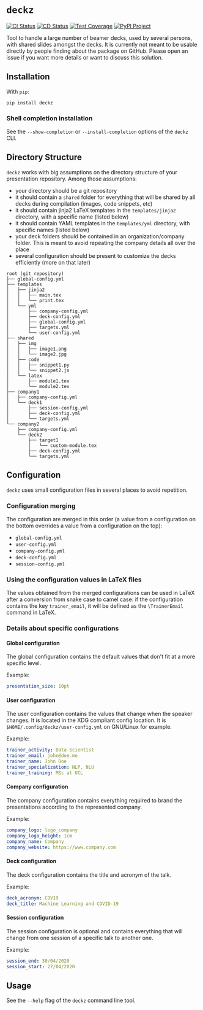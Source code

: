 # `deckz`

[![CI Status](https://img.shields.io/github/actions/workflow/status/mlambda/deckz/ci.yml?branch=main&label=CI&style=for-the-badge)](https://github.com/mlambda/deckz/actions?query=workflow%3ACI)
[![CD Status](https://img.shields.io/github/actions/workflow/status/mlambda/deckz/cd.yml?branch=main&label=CD&style=for-the-badge)](https://github.com/mlambda/deckz/actions?query=workflow%3ACD)
[![Test Coverage](https://img.shields.io/codecov/c/github/mlambda/deckz?style=for-the-badge)](https://codecov.io/gh/mlambda/deckz)
[![PyPI Project](https://img.shields.io/pypi/v/deckz?style=for-the-badge)](https://pypi.org/project/deckz/)

Tool to handle a large number of beamer decks, used by several persons, with shared slides amongst the decks. It is currently not meant to be usable directly by people finding about the package on GitHub. Please open an issue if you want more details or want to discuss this solution.

## Installation

With `pip`:

```shell
pip install deckz
```

### Shell completion installation

See the `--show-completion` or `--install-completion` options of the `deckz` CLI.

## Directory Structure

`deckz` works with big assumptions on the directory structure of your presentation repository. Among those assumptions:

- your directory should be a git repository
- it should contain a `shared` folder for everything that will be shared by all decks during compilation (images, code snippets, etc)
- it should contain jinja2 LaTeX templates in the `templates/jinja2` directory, with a specific name (listed below)
- it should contain YAML templates in the `templates/yml` directory, with specific names (listed below)
- your deck folders should be contained in an organization/company folder. This is meant to avoid repeating the company details all over the place
- several configuration should be present to customize the decks efficiently (more on that later)

```text
root (git repository)
├── global-config.yml
├── templates
│   ├── jinja2
│   │   ├── main.tex
│   │   └── print.tex
│   └── yml
│       ├── company-config.yml
│       ├── deck-config.yml
│       ├── global-config.yml
│       ├── targets.yml
│       └── user-config.yml
├── shared
│   ├── img
│   │   ├── image1.png
│   │   └── image2.jpg
│   ├── code
│   │   ├── snippet1.py
│   │   └── snippet2.js
│   └── latex
│       ├── module1.tex
│       └── module2.tex
├── company1
│   ├── company-config.yml
│   └── deck1
│       ├── session-config.yml
│       ├── deck-config.yml
│       └── targets.yml
└── company2
    ├── company-config.yml
    └── deck2
        ├── target1
        │   └── custom-module.tex
        ├── deck-config.yml
        └── targets.yml
```

## Configuration

`deckz` uses small configuration files in several places to avoid repetition.

### Configuration merging

The configuration are merged in this order (a value from a configuration on the bottom overrides a value from a configuration on the top):

- `global-config.yml`
- `user-config.yml`
- `company-config.yml`
- `deck-config.yml`
- `session-config.yml`

### Using the configuration values in LaTeX files

The values obtained from the merged configurations can be used in LaTeX after a conversion from snake case to camel case: if the configuration contains the key `trainer_email`, it will be defined as the `\TrainerEmail` command in LaTeX.

### Details about specific configurations

#### Global configuration

The global configuration contains the default values that don't fit at a more specific level.

Example:

```yml
presentation_size: 10pt
```

#### User configuration

The user configuration contains the values that change when the speaker changes. It is located in the XDG compliant config location. It is `$HOME/.config/deckz/user-config.yml` on GNU/Linux for example.

Example:

```yml
trainer_activity: Data Scientist
trainer_email: john@doe.me
trainer_name: John Doe
trainer_specialization: NLP, NLU
trainer_training: MSc at UCL
```

#### Company configuration

The company configuration contains everything required to brand the presentations according to the represented company.

Example:

```yml
company_logo: logo_company
company_logo_height: 1cm
company_name: Company
company_website: https://www.company.com
```

#### Deck configuration

The deck configuration contains the title and acronym of the talk.

Example:

```yml
deck_acronym: COV19
deck_title: Machine Learning and COVID-19
```

#### Session configuration

The session configuration is optional and contains everything that will change from one session of a specific talk to another one.

Example:

```yml
session_end: 30/04/2020
session_start: 27/04/2020
```

## Usage

See the `--help` flag of the `deckz` command line tool.

